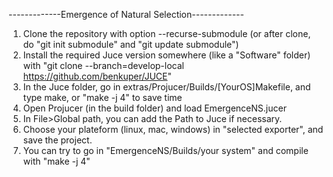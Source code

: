 -------------Emergence of Natural Selection-------------

1) Clone the repository with option --recurse-submodule  (or after clone, do "git init submodule" and "git update submodule")
2) Install the required Juce version somewhere (like a "Software" folder) with "git clone --branch=develop-local https://github.com/benkuper/JUCE"
3) In the Juce folder, go in extras/Projucer/Builds/[YourOS]Makefile, and type make, or "make -j 4" to save time
4) Open Projucer (in the build folder) and load EmergenceNS.jucer
5) In File>Global path, you can add the Path to Juce if necessary.
6) Choose your plateform (linux, mac, windows) in "selected exporter", and save the project.
7) You can try to go in "EmergenceNS/Builds/your system" and compile with "make -j 4"



